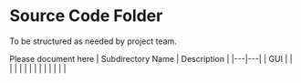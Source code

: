 # Source Code Folder
To be structured as needed by project team.

Please document here
| Subdirectory Name | Description |
|---|---|
| GUI | |
| | |
| | |
| | |
| | |
